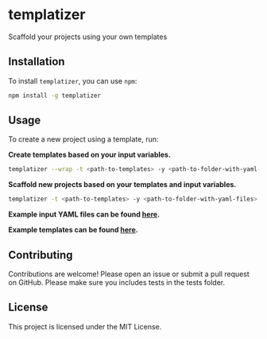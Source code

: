 # templatizer
Scaffold your projects using your own templates

## Installation

To install `templatizer`, you can use `npm`:

```sh
npm install -g templatizer
```
## Usage

To create a new project using a template, run:

**Create templates based on your input variables.**
```sh
templatizer --wrap -t <path-to-templates> -y <path-to-folder-with-yaml-files> -o <output-directory-path>
```
**Scaffold new projects based on your templates and input variables.**
```sh
templatizer -t <path-to-templates> -y <path-to-folder-with-yaml-files> -o <output-directory-path>
```
**Example input YAML files can be found [here](https://github.com/larryjoelane/templatizer/tree/main/variables.webapp).**

**Example templates can be found [here](https://github.com/larryjoelane/templatizer/tree/main/templates/webapp/assets).**


## Contributing

Contributions are welcome! Please open an issue or submit a pull request on GitHub. Please make sure you includes tests in the tests folder.

## License

This project is licensed under the MIT License.
